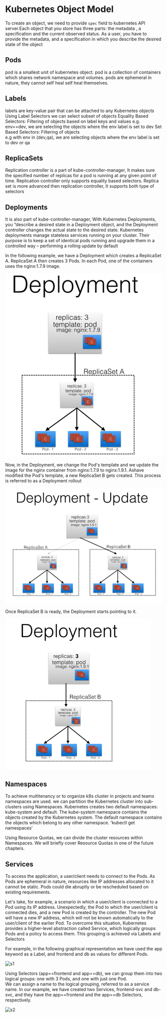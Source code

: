 # Kubernetes Object Model

To create an object, we need to provide `spec` field to kubernetes API server.Each object that you store has three parts: the metadata , a specification and the current observed status. As a user, you have to provide the metadata, and a specification in which you describe the desired state of the object

## Pods
pod is a smallest unit of kubernetes object. pod is a collection of containers which shares network namespace and volumes.
pods are ephemeral in nature, they cannot self heal self heal themselves.

## Labels
labels are key-value pair that can be attached to any Kubernetes objects
Using Label Selectors we can select subset of objects
Equality Based Selectors: Filtering of objects based on label keys and values 
e.g. env==dev, we are selecting the objects where the env label is set to dev
Set Based Selectors: Filtering of objects  	
e.g with env in (dev,qa), we are selecting objects where the env label is set to dev or qa

## ReplicaSets
Replication controller is a part of kube-controller-manager, It makes sure the specified number of replicas for a pod is running at any
given point of time.
Replication controller only supports equality based selectors.
Replica set is more advanced then replication controller, It supports both type of selectors 

## Deployments
It is also part of kube-controller-manager, With Kubernetes Deployments, you “describe a desired state in a Deployment object, and the Deployment controller changes the actual state to the desired state. Kubernetes deployments manage stateless services running on your cluster. Their purpose is to keep a set of identical pods running and upgrade them in a controlled way – performing a rolling update by default

In the following example, we have a Deployment which creates a ReplicaSet A. ReplicaSet A then creates 3 Pods. In each Pod, one of the containers uses the nginx:1.7.9 image.

![d1](images/d1.PNG)

Now, in the Deployment, we change the Pod's template and we update the image for the nginx container from nginx:1.7.9  to nginx:1.9.1. Ashave modified the Pod's template, a new ReplicaSet B gets created. This process is referred to as a Deployment rollout

![d2](images/d2.PNG)

Once ReplicaSet B is ready, the Deployment starts pointing to it.

![d3](images/d3.PNG)

## Namespaces
To achieve multitenancy or to organize k8s cluster in projects and teams namespaces are used. we can partition the Kubernetes cluster into sub-clusters using Namespaces. Kubernetes creates two default namespaces: kube-system and default. The  kube-system namespace contains the objects created by the Kubernetes system. The default namespace contains the objects which belong to any other namespace.
'kubectl get namespaces'

Using Resource Quotas, we can divide the cluster resources within Namespaces. We will briefly cover Resource Quotas in one of the future chapters.

## Services
To access the application, a user/client needs to connect to the Pods. As Pods are ephemeral in nature, resources like IP addresses allocated to it cannot be static. Pods could die abruptly or be rescheduled based on existing requirements.

Let's take, for example, a scenario in which a user/client is connected to a Pod using its IP address.
Unexpectedly, the Pod to which the user/client is connected dies, and a new Pod is created by the controller. The new Pod will have a new IP address, which will not be known automatically to the user/client of the earlier Pod.
To overcome this situation, Kubernetes provides a higher-level abstraction called Service, which logically groups Pods and a policy to access them. This grouping is achieved via Labels and Selectors

For example, in the following graphical representation we have used the app keyword as a Label, and frontend and db as values for different Pods.

![s1](images/s1.PNG)

Using Selectors (app==frontend and app==db), we can group them into two logical groups: one with 3 Pods, and one with just one Pod.  
We can assign a name to the logical grouping, referred to as a service name. In our example, we have created two Services, frontend-svc  and db-svc, and they have the app==frontend and the app==db Selectors, respectively.

![s2](images/s2.PNG)
